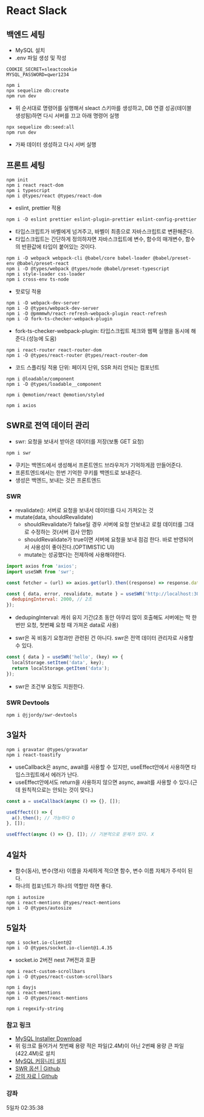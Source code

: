 # React Slack

## 백엔드 세팅

- MySQL 설치
- .env 파일 생성 및 작성

```env
COOKIE_SECRET=sleactcookie
MYSQL_PASSWORD=qwer1234
```

```command
npm i
npx sequelize db:create
npm run dev
```

- 위 순서대로 명령어를 실행해서 sleact 스키마를 생성하고, DB 연결 성공(테이블 생성됨)하면 다시 서버를 끄고 아래 명령어 실행

```command
npx sequelize db:seed:all
npm run dev
```

- 가짜 데이터 생성하고 다시 서버 실행

## 프론트 세팅

```command
npm init
npm i react react-dom
npm i typescript
npm i @types/react @types/react-dom
```

- eslint, prettier 적용

```command
npm i -D eslint prettier eslint-plugin-prettier eslint-config-prettier
```

- 타입스크립트가 바벨에게 넘겨주고, 바벨이 최종으로 자바스크립트로 변환해준다.
- 타입스크립트는 간단하게 정의하자면 자바스크립트에 변수, 함수의 매개변수, 함수의 반환값에 타입이 붙어있는 것이다.

```command
npm i -D webpack webpack-cli @babel/core babel-loader @babel/preset-env @babel/preset-react
npm i -D @types/webpack @types/node @babel/preset-typescript
npm i style-loader css-loader
npm i cross-env ts-node
```

- 핫로딩 적용

```command
npm i -D webpack-dev-server
npm i -D @types/webpack-dev-server
npm i -D @pmmmwh/react-refresh-webpack-plugin react-refresh
npm i -D fork-ts-checker-webpack-plugin
```

- fork-ts-checker-webpack-plugin: 타입스크립트 체크와 웹팩 실행을 동시에 해준다.(성능에 도움)

```command
npm i react-router react-router-dom
npm i -D @types/react-router @types/react-router-dom
```

- 코드 스플리팅 적용 단위: 페이지 단위, SSR 처리 안되는 컴포넌트

```command
npm i @loadable/component
npm i -D @types/loadable__component
```

```command
npm i @emotion/react @emotion/styled
```

```command
npm i axios
```

## SWR로 전역 데이터 관리

- swr: 요청을 보내서 받아온 데이터를 저장(보통 GET 요청)

```command
npm i swr
```

- 쿠키는 백엔드에서 생성해서 프론트엔드 브라우저가 기억하게끔 만들어준다.
- 프론트엔드에서는 한번 기억한 쿠키를 백엔드로 보내준다.
- 생성은 백엔드, 보내는 것은 프론트엔드

### SWR

- revalidate(): 서버로 요청을 보내서 데이터를 다시 가져오는 것
- mutate(data, shouldRevalidate)
  - shouldRevalidate가 false일 경우 서버에 요청 안보내고 로컬 데이터를 그대로 수정하는 것(서버 검사 안함)
  - shouldRevalidate가 true이면 서버에 요청을 보내 점검 한다. 바로 반영되어서 사용성이 좋아진다.(OPTIMISTIC UI)
  - mutate는 성공했다는 전제하에 사용해야한다.

```js
import axios from 'axios';
import useSWR from 'swr';

const fetcher = (url) => axios.get(url).then((response) => response.data);

const { data, error, revalidate, mutate } = useSWR('http://localhost:3095/api/users', fetcher, {
  dedupingInterval: 2000, // 2초
});
```

- dedupingInterval: 캐쉬 유지 기간(2초 동안 아무리 많이 호출해도 서버에는 딱 한번만 요청, 첫번째 요청 때 가져온 data로 사용)

- swr은 꼭 비동기 요청과만 관련된 건 아니다. swr은 전역 데이터 관리자로 사용할 수 있다.

```js
const { data } = useSWR('hello', (key) => {
  localStorage.setItem('data', key);
  return localStorage.getItem('data');
});
```

- swr은 조건부 요청도 지원한다.

### SWR Devtools

```command
npm i @jjordy/swr-devtools
```

## 3일차

```command
npm i gravatar @types/gravatar
npm i react-toastify
```

- useCallback은 async, await를 사용할 수 있지만, useEffect안에서 사용하면 타입스크립트에서 에러가 난다.
- useEffect안에서도 return을 사용하지 않으면 async, await를 사용할 수 있다.(근데 원칙적으로는 안되는 것이 맞다.)

```js
const a = useCallback(async () => {}, []);

useEffect(() => {
  a().then(); // 가능하다 O
}, []);

useEffect(async () => {}, []); // 기본적으로 문제가 있다. X
```

## 4일차

- 함수(동사), 변수(명사) 이름을 자세하게 적으면 함수, 변수 이름 자체가 주석이 된다.
- 하나의 컴포넌트가 하나의 역할만 하면 좋다.

```command
npm i autosize
npm i react-mentions @types/react-mentions
npm i -D @types/autosize
```

## 5일차

```command
npm i socket.io-client@2
npm i -D @types/socket.io-client@1.4.35
```

- socket.io 2버전 nest 7버전과 호환

```command
npm i react-custom-scrollbars
npm i -D @types/react-custom-scrollbars

npm i dayjs
npm i react-mentions
npm i -D @types/react-mentions

npm i regexify-string
```

### 참고 링크

- [MySQL Installer Download](https://dev.mysql.com/downloads/installer/)
- 위 링크로 들어가서 첫번째 용량 적은 파일(2.4M)이 아닌 2번째 용량 큰 파일(422.4M)로 설치
- [MySQL 커뮤니티 설치](https://thebook.io/080229/ch07/02/01-01)
- [SWR 옵션 | Github](https://github.com/vercel/swr#options)
- [강의 자료 | Github](https://github.com/ZeroCho/sleact/tree/master/alecture)

### 강좌

5일차 02:35:38
